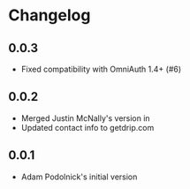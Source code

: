 # Changelog

## 0.0.3

* Fixed compatibility with OmniAuth 1.4+ (#6)

## 0.0.2

* Merged Justin McNally's version in
* Updated contact info to getdrip.com

## 0.0.1

* Adam Podolnick's initial version
